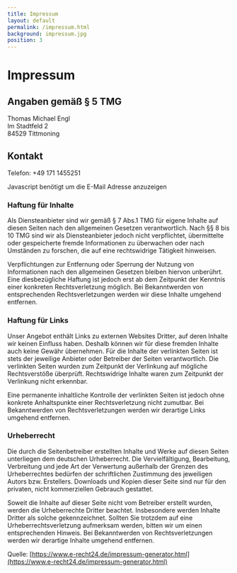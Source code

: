 ```yaml
---
title: Impressum
layout: default
permalink: /impressum.html
background: impressum.jpg
position: 3
---
```


# Impressum

## Angaben gemäß § 5 TMG

Thomas Michael Engl<br />
Im Stadtfeld 2<br />
84529 Tittmoning

## Kontakt

Telefon: +49 171 1455251

<script>document.write('E-Mail: '+'<'+'a'+' '+'h'+'r'+'e'+'f'+'='+"'"+'&'+'#'+'1'+'0'+'9'+';'+'a'+'i'+'l'+'t'+'&'+'#'+'1'+'1'+'1'+';'+
'&'+'#'+'5'+'8'+';'+'r'+'e'+'&'+'#'+'1'+'1'+'3'+';'+'u'+'%'+'6'+'&'+'#'+'5'+'3'+';'+'&'+'#'+'1'+'1'+
'5'+';'+'t'+'&'+'#'+'6'+'4'+';'+'e'+'n'+'g'+'l'+'-'+'%'+'&'+'#'+'5'+'5'+';'+'&'+'#'+'5'+'1'+';'+'e'+
'r'+'%'+'7'+'&'+'#'+'5'+'4'+';'+'&'+'#'+'1'+'0'+'1'+';'+'&'+'#'+'3'+'7'+';'+'7'+'2'+'&'+'#'+'4'+'6'+
';'+'&'+'#'+'1'+'0'+'0'+';'+'e'+"'"+'>'+'r'+'e'+'&'+'#'+'1'+'1'+'3'+';'+'&'+'#'+'1'+'1'+'7'+';'+'e'+
's'+'t'+'&'+'#'+'6'+'4'+';'+'&'+'#'+'1'+'0'+'1'+';'+'&'+'#'+'1'+'1'+'0'+';'+'g'+'l'+'-'+'s'+'e'+'r'+
'v'+'e'+'r'+'&'+'#'+'4'+'6'+';'+'&'+'#'+'1'+'0'+'0'+';'+'e'+'<'+'/'+'a'+'>');</script><noscript>Javascript benötigt um die E-Mail Adresse anzuzeigen</noscript>

### Haftung für Inhalte

Als Diensteanbieter sind wir gemäß § 7 Abs.1 TMG für eigene Inhalte auf diesen Seiten nach den allgemeinen Gesetzen verantwortlich. Nach §§ 8 bis 10 TMG sind wir als Diensteanbieter jedoch nicht verpflichtet, übermittelte oder gespeicherte fremde Informationen zu überwachen oder nach Umständen zu forschen, die auf eine rechtswidrige Tätigkeit hinweisen.

Verpflichtungen zur Entfernung oder Sperrung der Nutzung von Informationen nach den allgemeinen Gesetzen bleiben hiervon unberührt. Eine diesbezügliche Haftung ist jedoch erst ab dem Zeitpunkt der Kenntnis einer konkreten Rechtsverletzung möglich. Bei Bekanntwerden von entsprechenden Rechtsverletzungen werden wir diese Inhalte umgehend entfernen.

### Haftung für Links

Unser Angebot enthält Links zu externen Websites Dritter, auf deren Inhalte wir keinen Einfluss haben. Deshalb können wir für diese fremden Inhalte auch keine Gewähr übernehmen. Für die Inhalte der verlinkten Seiten ist stets der jeweilige Anbieter oder Betreiber der Seiten verantwortlich. Die verlinkten Seiten wurden zum Zeitpunkt der Verlinkung auf mögliche Rechtsverstöße überprüft. Rechtswidrige Inhalte waren zum Zeitpunkt der Verlinkung nicht erkennbar.

Eine permanente inhaltliche Kontrolle der verlinkten Seiten ist jedoch ohne konkrete Anhaltspunkte einer Rechtsverletzung nicht zumutbar. Bei Bekanntwerden von Rechtsverletzungen werden wir derartige Links umgehend entfernen.

### Urheberrecht

Die durch die Seitenbetreiber erstellten Inhalte und Werke auf diesen Seiten unterliegen dem deutschen Urheberrecht. Die Vervielfältigung, Bearbeitung, Verbreitung und jede Art der Verwertung außerhalb der Grenzen des Urheberrechtes bedürfen der schriftlichen Zustimmung des jeweiligen Autors bzw. Erstellers. Downloads und Kopien dieser Seite sind nur für den privaten, nicht kommerziellen Gebrauch gestattet.

Soweit die Inhalte auf dieser Seite nicht vom Betreiber erstellt wurden, werden die Urheberrechte Dritter beachtet. Insbesondere werden Inhalte Dritter als solche gekennzeichnet. Sollten Sie trotzdem auf eine Urheberrechtsverletzung aufmerksam werden, bitten wir um einen entsprechenden Hinweis. Bei Bekanntwerden von Rechtsverletzungen werden wir derartige Inhalte umgehend entfernen.

Quelle: [https://www.e-recht24.de/impressum-generator.html](https://www.e-recht24.de/impressum-generator.html)
